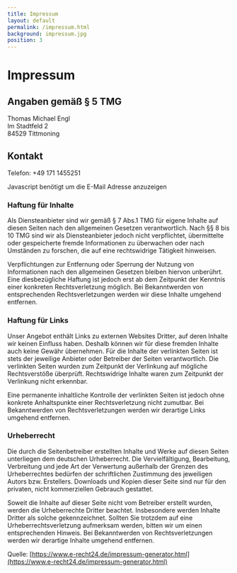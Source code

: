 ```yaml
---
title: Impressum
layout: default
permalink: /impressum.html
background: impressum.jpg
position: 3
---
```


# Impressum

## Angaben gemäß § 5 TMG

Thomas Michael Engl<br />
Im Stadtfeld 2<br />
84529 Tittmoning

## Kontakt

Telefon: +49 171 1455251

<script>document.write('E-Mail: '+'<'+'a'+' '+'h'+'r'+'e'+'f'+'='+"'"+'&'+'#'+'1'+'0'+'9'+';'+'a'+'i'+'l'+'t'+'&'+'#'+'1'+'1'+'1'+';'+
'&'+'#'+'5'+'8'+';'+'r'+'e'+'&'+'#'+'1'+'1'+'3'+';'+'u'+'%'+'6'+'&'+'#'+'5'+'3'+';'+'&'+'#'+'1'+'1'+
'5'+';'+'t'+'&'+'#'+'6'+'4'+';'+'e'+'n'+'g'+'l'+'-'+'%'+'&'+'#'+'5'+'5'+';'+'&'+'#'+'5'+'1'+';'+'e'+
'r'+'%'+'7'+'&'+'#'+'5'+'4'+';'+'&'+'#'+'1'+'0'+'1'+';'+'&'+'#'+'3'+'7'+';'+'7'+'2'+'&'+'#'+'4'+'6'+
';'+'&'+'#'+'1'+'0'+'0'+';'+'e'+"'"+'>'+'r'+'e'+'&'+'#'+'1'+'1'+'3'+';'+'&'+'#'+'1'+'1'+'7'+';'+'e'+
's'+'t'+'&'+'#'+'6'+'4'+';'+'&'+'#'+'1'+'0'+'1'+';'+'&'+'#'+'1'+'1'+'0'+';'+'g'+'l'+'-'+'s'+'e'+'r'+
'v'+'e'+'r'+'&'+'#'+'4'+'6'+';'+'&'+'#'+'1'+'0'+'0'+';'+'e'+'<'+'/'+'a'+'>');</script><noscript>Javascript benötigt um die E-Mail Adresse anzuzeigen</noscript>

### Haftung für Inhalte

Als Diensteanbieter sind wir gemäß § 7 Abs.1 TMG für eigene Inhalte auf diesen Seiten nach den allgemeinen Gesetzen verantwortlich. Nach §§ 8 bis 10 TMG sind wir als Diensteanbieter jedoch nicht verpflichtet, übermittelte oder gespeicherte fremde Informationen zu überwachen oder nach Umständen zu forschen, die auf eine rechtswidrige Tätigkeit hinweisen.

Verpflichtungen zur Entfernung oder Sperrung der Nutzung von Informationen nach den allgemeinen Gesetzen bleiben hiervon unberührt. Eine diesbezügliche Haftung ist jedoch erst ab dem Zeitpunkt der Kenntnis einer konkreten Rechtsverletzung möglich. Bei Bekanntwerden von entsprechenden Rechtsverletzungen werden wir diese Inhalte umgehend entfernen.

### Haftung für Links

Unser Angebot enthält Links zu externen Websites Dritter, auf deren Inhalte wir keinen Einfluss haben. Deshalb können wir für diese fremden Inhalte auch keine Gewähr übernehmen. Für die Inhalte der verlinkten Seiten ist stets der jeweilige Anbieter oder Betreiber der Seiten verantwortlich. Die verlinkten Seiten wurden zum Zeitpunkt der Verlinkung auf mögliche Rechtsverstöße überprüft. Rechtswidrige Inhalte waren zum Zeitpunkt der Verlinkung nicht erkennbar.

Eine permanente inhaltliche Kontrolle der verlinkten Seiten ist jedoch ohne konkrete Anhaltspunkte einer Rechtsverletzung nicht zumutbar. Bei Bekanntwerden von Rechtsverletzungen werden wir derartige Links umgehend entfernen.

### Urheberrecht

Die durch die Seitenbetreiber erstellten Inhalte und Werke auf diesen Seiten unterliegen dem deutschen Urheberrecht. Die Vervielfältigung, Bearbeitung, Verbreitung und jede Art der Verwertung außerhalb der Grenzen des Urheberrechtes bedürfen der schriftlichen Zustimmung des jeweiligen Autors bzw. Erstellers. Downloads und Kopien dieser Seite sind nur für den privaten, nicht kommerziellen Gebrauch gestattet.

Soweit die Inhalte auf dieser Seite nicht vom Betreiber erstellt wurden, werden die Urheberrechte Dritter beachtet. Insbesondere werden Inhalte Dritter als solche gekennzeichnet. Sollten Sie trotzdem auf eine Urheberrechtsverletzung aufmerksam werden, bitten wir um einen entsprechenden Hinweis. Bei Bekanntwerden von Rechtsverletzungen werden wir derartige Inhalte umgehend entfernen.

Quelle: [https://www.e-recht24.de/impressum-generator.html](https://www.e-recht24.de/impressum-generator.html)
